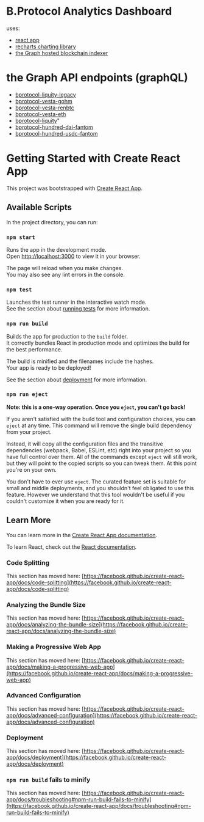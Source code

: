 #  B.Protocol Analytics Dashboard
uses:
- [react app](https://reactjs.org/docs/create-a-new-react-app.html)
- [recharts charting library](https://recharts.org/en-US/)
- [the Graph hosted blockchain indexer](https://thegraph.com/en/)

# the Graph API endpoints (graphQL)
 
- [bprotocol-liquity-legacy](https://api.thegraph.com/subgraphs/name/shmuel-web/bprotocol-liquity-legacy)
- [bprotocol-vesta-gohm](https://api.thegraph.com/subgraphs/name/shmuel-web/bprotocol-vesta-gohm)
- [bprotocol-vesta-renbtc](https://api.thegraph.com/subgraphs/name/shmuel-web/bprotocol-vesta-renbtc)
- [bprotocol-vesta-eth](https://api.thegraph.com/subgraphs/name/shmuel-web/bprotocol-vesta-eth)
- [bprotocol-liquity](https://api.thegraph.com/subgraphs/name/shmuel-web/bprotocol-liquity)"
- [bprotocol-hundred-dai-fantom](https://api.thegraph.com/subgraphs/name/shmuel-web/bprotocol-hundred-dai-fantom)
- [bprotocol-hundred-usdc-fantom](https://api.thegraph.com/subgraphs/name/shmuel-web/bprotocol-hundred-usdc-fantom)

# Getting Started with Create React App

This project was bootstrapped with [Create React App](https://github.com/facebook/create-react-app).

## Available Scripts

In the project directory, you can run:

### `npm start`

Runs the app in the development mode.\
Open [http://localhost:3000](http://localhost:3000) to view it in your browser.

The page will reload when you make changes.\
You may also see any lint errors in the console.

### `npm test`

Launches the test runner in the interactive watch mode.\
See the section about [running tests](https://facebook.github.io/create-react-app/docs/running-tests) for more information.

### `npm run build`

Builds the app for production to the `build` folder.\
It correctly bundles React in production mode and optimizes the build for the best performance.

The build is minified and the filenames include the hashes.\
Your app is ready to be deployed!

See the section about [deployment](https://facebook.github.io/create-react-app/docs/deployment) for more information.

### `npm run eject`

**Note: this is a one-way operation. Once you `eject`, you can't go back!**

If you aren't satisfied with the build tool and configuration choices, you can `eject` at any time. This command will remove the single build dependency from your project.

Instead, it will copy all the configuration files and the transitive dependencies (webpack, Babel, ESLint, etc) right into your project so you have full control over them. All of the commands except `eject` will still work, but they will point to the copied scripts so you can tweak them. At this point you're on your own.

You don't have to ever use `eject`. The curated feature set is suitable for small and middle deployments, and you shouldn't feel obligated to use this feature. However we understand that this tool wouldn't be useful if you couldn't customize it when you are ready for it.

## Learn More

You can learn more in the [Create React App documentation](https://facebook.github.io/create-react-app/docs/getting-started).

To learn React, check out the [React documentation](https://reactjs.org/).

### Code Splitting

This section has moved here: [https://facebook.github.io/create-react-app/docs/code-splitting](https://facebook.github.io/create-react-app/docs/code-splitting)

### Analyzing the Bundle Size

This section has moved here: [https://facebook.github.io/create-react-app/docs/analyzing-the-bundle-size](https://facebook.github.io/create-react-app/docs/analyzing-the-bundle-size)

### Making a Progressive Web App

This section has moved here: [https://facebook.github.io/create-react-app/docs/making-a-progressive-web-app](https://facebook.github.io/create-react-app/docs/making-a-progressive-web-app)

### Advanced Configuration

This section has moved here: [https://facebook.github.io/create-react-app/docs/advanced-configuration](https://facebook.github.io/create-react-app/docs/advanced-configuration)

### Deployment

This section has moved here: [https://facebook.github.io/create-react-app/docs/deployment](https://facebook.github.io/create-react-app/docs/deployment)

### `npm run build` fails to minify

This section has moved here: [https://facebook.github.io/create-react-app/docs/troubleshooting#npm-run-build-fails-to-minify](https://facebook.github.io/create-react-app/docs/troubleshooting#npm-run-build-fails-to-minify)
